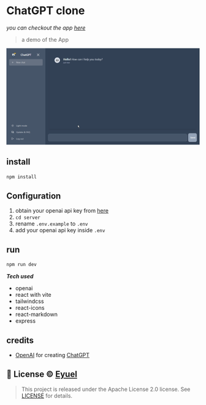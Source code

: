 # ChatGPT clone

*you can checkout the app [here](https://chatgpt.eyucoder.com/)*

> a demo of the App

  <img src="screenshots/demo.gif" width="800px" alt="android icon"/>


## install

```bash
npm install
```

## Configuration
1. obtain your openai api key from [here](https://openai.com)
2. `cd server`
3. rename `.env.example` to `.env`
4. add your openai api key inside `.env`

## run
```bash
npm run dev
```


***Tech used***
  - openai
  - react with vite
  - tailwindcss
  - react-icons
  - react-markdown
  - express

## credits
- [OpenAI](https://openai.com) for creating [ChatGPT](https://chat.openai.com/chat)

## 📝 License © [Eyuel](https://linkedin.com/in/eyuel-daniel)

>This project is released under the Apache License 2.0 license.
See [LICENSE](./LICENSE) for details.
